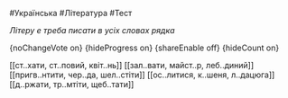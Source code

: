 #Українська #Література #Тест

*Літеру е треба писати в усіх словах рядка*

{noChangeVote on}
{hideProgress on}
{shareEnable off}
{hideCount on}

[[ст..хати, ст..повий, квіт..нь]]
[[зал..вати, майст..р, леб..диний]]
[[пригв..нтити, чер..да, шел..стіти]]
[[ос..литися, к..шеня, л..дацюга]]
[[д..ржати, тр..мтіти, щеб..тати]]
